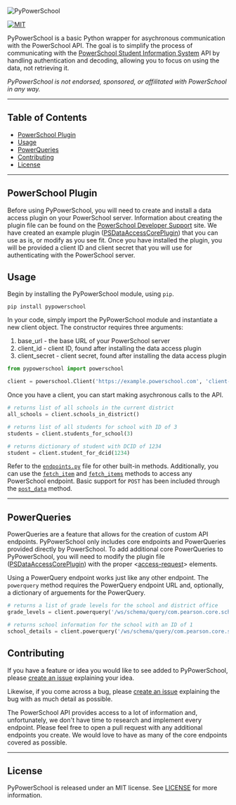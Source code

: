 ![PyPowerSchool](Images/pypowerschool.png)

[![MIT](https://img.shields.io/badge/License-MIT-green.svg)](https://opensource.org/licenses/MIT)


PyPowerSchool is a basic Python wrapper for asychronous communication with the PowerSchool API. The goal is to simplify the process of communicating with the [PowerSchool Student Information System](https://www.powerschool.com/solutions/student-information-system-sis/) API by handling authentication and decoding, allowing you to focus on using the data, not retrieving it.

_PyPowerSchool is not endorsed, sponsored, or affilitated with PowerSchool in any way._

***

## Table of Contents
* [PowerSchool Plugin](#powerschool-plugin)
* [Usage](#usage)
* [PowerQueries](#powerqueries)
* [Contributing](#contributing)
* [License](#license)

---

## PowerSchool Plugin
Before using PyPowerSchool, you will need to create and install a data access plugin on your PowerSchool server. Information about creating the plugin file can be found on the [PowerSchool Developer Support](https://support.powerschool.com/developer/#/page/plugin-xml) site. We have created an example plugin ([PSDataAccessCorePlugin](https://github.com/dougpenny/PSDataAccessCorePlugin)) that you can use as is, or modify as you see fit. Once you have installed the plugin, you will be provided a client ID and client secret that you will use for authenticating with the PowerSchool server.


## Usage
Begin by installing the PyPowerSchool module, using `pip`.

```shell
pip install pypowerschool
```

In your code, simply import the PyPowerSchool module and instantiate a new client object. The constructor requires three arguments:
1. base_url - the base URL of your PowerSchool server
2. client_id - client ID, found after installing the data access plugin
3. client_secret - client secret, found after installing the data access plugin

```python
from pypowerschool import powerschool

client = powerschool.Client('https://example.powerschool.com', 'client-id', 'client-secret')
```

Once you have a client, you can start making asychronous calls to the API.
```python
# returns list of all schools in the current district
all_schools = client.schools_in_district()

# returns list of all students for school with ID of 3
students = client.students_for_school(3)

# returns dictionary of student with DCID of 1234
student = client.student_for_dcid(1234)
```

Refer to the [`endpoints.py`](./src/pypowerschool/endpoints.py) file for other built-in methods. Additionally, you can use the [`fetch_item`](./src/pypowerschool/powerschool.py#L130)  and [`fetch_items`](./src/pypowerschool/powerschool.py#L162)  methods to access any PowerSchool endpoint. Basic support for `POST` has been included through the [`post_data`](./src/pypowerschool/powerschool.py#L229)  method.

---

## PowerQueries
PowerQueries are a feature that allows for the creation of custom API endpoints. PyPowerSchool only includes core endpoints and PowerQueries provided directly by PowerSchool. To add additional core PowerQueries to PyPowerSchool, you will need to modify the plugin file ([PSDataAccessCorePlugin](https://github.com/dougpenny/PSDataAccessCorePlugin)) with the proper <[access-request](https://support.powerschool.com/developer/#/page/access-request)> elements.

Using a PowerQuery endpoint works just like any other endpoint. The `powerquery` method requires the PowerQuery endpoint URL and, optionally, a dictionary of arguements for the PowerQuery.

```python
# returns a list of grade levels for the school and district office
grade_levels = client.powerquery('/ws/schema/query/com.pearson.core.schools.grade_levels')

# returns school information for the school with an ID of 1
school_details = client.powerquery('/ws/schema/query/com.pearson.core.school.school_detail', {'school_number':[1]})
```

## Contributing
If you have a feature or idea you would like to see added to PyPowerSchool, please [create an issue](https://github.com/dougpenny/PyPowerSchool/issues/new) explaining your idea.

Likewise, if you come across a bug, please [create an issue](https://github.com/dougpenny/PyPowerSchool/issues/new) explaining the bug with as much detail as possible.

The PowerSchool API provides access to a lot of information and, unfortunately, we don't have time to research and implement every endpoint. Please feel free to open a pull request with any additional endpoints you create. We would love to have as many of the core endpoints covered as possible.

---

## License
PyPowerSchool is released under an MIT license. See [LICENSE](https://opensource.org/licenses/MIT) for more information.
